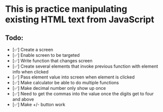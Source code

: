 # This is practice manipulating existing HTML text from JavaScript
## Todo:
* [✅] Create a screen
* [✅] Enable screen to be targeted
* [✅] Write function that changes screen
* [✅] Create several elements that invoke previous function with element info when clicked 
* [✅] Pass element value into screen when element is clicked
* [✅] Make calculator be able to do multiple functions
* [✅] Make decimal number only show up once
* [✅] Need to get the commas into the value once the digits get to four and above
* [✅] Make +/- button work


